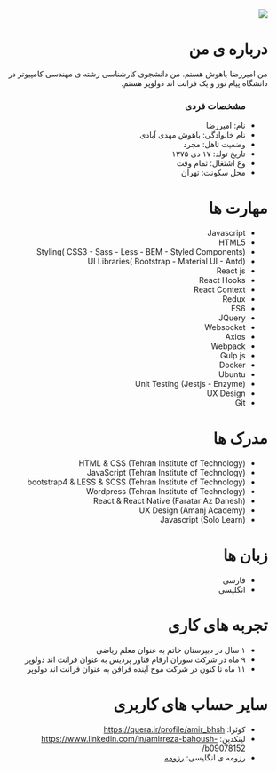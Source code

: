 <div dir="rtl">
  <img src="https://avatars3.githubusercontent.com/u/69066265?s=400&u=6f460ff2529b523ac7d1abbf6e7f101012a65a8d&v=4" />
  <h1> درباره ی من</h1>
  <p>من امیررضا باهوش هستم. من دانشجوی کارشناسی رشته ی مهندسی کامپیوتر در دانشگاه پیام نور و یک فرانت اند دولوپر هستم.</p>
  
  <ul>
    <h3> مشخصات فردی</h3>
  <li>نام: امیررضا</li>
  <li>نام خانوادگی: باهوش مهدی آبادی</li>
  <li>وضعیت تاهل: مجرد</li>
  <li>تاریخ تولد: ۱۷ دی ۱۳۷۵</li>
  <li>وع اشتغال: تمام وقت</li>
  <li>محل سکونت: تهران</li>
</ul>

  
<h1>مهارت ها</h1>

<ul>
  <li>Javascript</li>
  <li>HTML5</li>
  <li>Styling( CSS3 - Sass - Less - BEM - Styled Components)</li>
  <li>UI Libraries( Bootstrap - Material UI - Antd)</li>
  <li>React js</li>
  <li>React Hooks</li>
  <li>React Context</li>
  <li>Redux</li>
  <li>ES6</li>
  <li>JQuery</li>
  <li>Websocket</li>
  <li>Axios</li>
  <li>Webpack</li>
  <li>Gulp js</li>
  <li>Docker</li>
  <li>Ubuntu</li>
  <li>Unit Testing (Jestjs - Enzyme)</li>
  <li>UX Design</li>
  <li>Git</li>
</ul>

<h1> مدرک ها</h1>
<ul>
  <li>HTML & CSS (Tehran Institute of Technology)</li>
  <li>JavaScript (Tehran Institute of Technology)</li>
  <li>bootstrap4 & LESS & SCSS (Tehran Institute of Technology)</li>
  <li>Wordpress (Tehran Institute of Technology)</li>
  <li>React & React Native (Faratar Az Danesh)</li>
  <li>UX Design (Amanj Academy)</li>
  <li>Javascript (Solo Learn)</li>
</ul>

<h1> زبان ها</h1>
<ul>
  <li>فارسی</li>
  <li>انگلیسی</li>
</ul>

<h1> تجربه های کاری </h1>
<ul>
   <li> ۱ سال در دبیرستان خاتم به عنوان معلم ریاضی</li>
   <li>۹ ماه در شرکت سوران ارقام فناور پردیس به عنوان فرانت اند دولوپر</li>
   <li>۱۱ ماه تا کنون در شرکت موج آینده فرافن به عنوان فرانت اند دولوپر
</li>
</ul>

<h1> سایر حساب های کاربری </h1>
<ul>
  <li>کوئرا: <a href="https://quera.ir/profile/amir_bhsh"> https://quera.ir/profile/amir_bhsh </a></li>
  <li>لینکدین: <a href="https://www.linkedin.com/in/amirreza-bahoush-b09078152/"> https://www.linkedin.com/in/amirreza-bahoush-b09078152/ </a></li>
  <li>رزومه ی انگلیسی: <a href="https://amirrezabahoush.github.io/algorithm.github.io/"> رزومه </a></li>
</ul>

